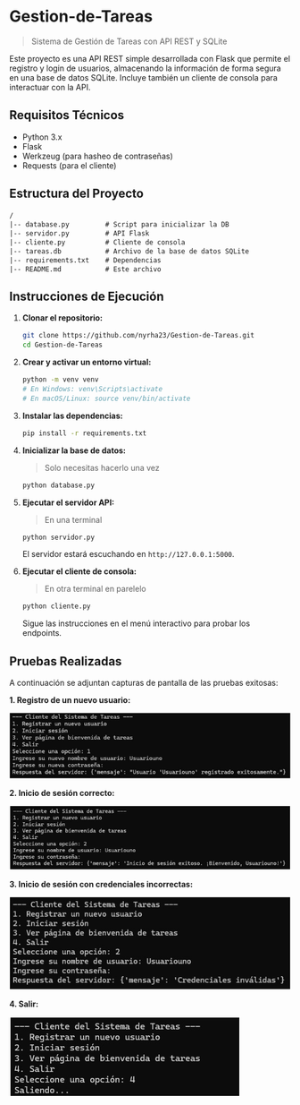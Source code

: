 # Gestion-de-Tareas

> Sistema de Gestión de Tareas con API REST y SQLite

Este proyecto es una API REST simple desarrollada con Flask que permite el registro y login de usuarios, almacenando la información de forma segura en una base de datos SQLite. Incluye también un cliente de consola para interactuar con la API.

## Requisitos Técnicos

- Python 3.x
- Flask
- Werkzeug (para hasheo de contraseñas)
- Requests (para el cliente)

## Estructura del Proyecto

```
/
|-- database.py         # Script para inicializar la DB
|-- servidor.py         # API Flask
|-- cliente.py          # Cliente de consola
|-- tareas.db           # Archivo de la base de datos SQLite
|-- requirements.txt    # Dependencias
|-- README.md           # Este archivo
```

## Instrucciones de Ejecución

1.  **Clonar el repositorio:**
    ```bash
    git clone https://github.com/nyrha23/Gestion-de-Tareas.git
    cd Gestion-de-Tareas
    ```

2.  **Crear y activar un entorno virtual:**
    ```bash
    python -m venv venv
    # En Windows: venv\Scripts\activate
    # En macOS/Linux: source venv/bin/activate
    ```

3.  **Instalar las dependencias:**
    ```bash
    pip install -r requirements.txt
    ```

4.  **Inicializar la base de datos:**
    > Solo necesitas hacerlo una vez
    ```bash
    python database.py
    ```

5.  **Ejecutar el servidor API:**
    > En una terminal
    ```bash
    python servidor.py
    ```
    El servidor estará escuchando en `http://127.0.0.1:5000`.

6.  **Ejecutar el cliente de consola:**
    > En otra terminal en parelelo
    ```bash
    python cliente.py
    ```
    Sigue las instrucciones en el menú interactivo para probar los endpoints.

## Pruebas Realizadas

A continuación se adjuntan capturas de pantalla de las pruebas exitosas:

**1. Registro de un nuevo usuario:** 

![Registro Exitoso](/img/Captura1.jpg)
 
**2. Inicio de sesión correcto:** 

![Login Exitoso](/img/Captura2.jpg)
 
**3. Inicio de sesión con credenciales incorrectas:** 

![Login Fallido](/img/Captura3.jpg)
 
**4. Salir:** 

![Saliendo](/img/Captura4.jpg)
